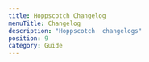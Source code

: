 ```yaml
---
title: Hoppscotch Changelog
menuTitle: Changelog
description: "Hoppscotch  changelogs"
position: 9
category: Guide
---
```

